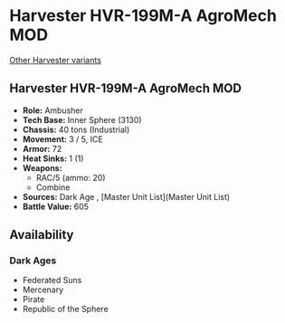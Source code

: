# Harvester HVR-199M-A AgroMech MOD 

[Other Harvester variants](../harvester.md) 

## Harvester HVR-199M-A AgroMech MOD 

- **Role:** Ambusher 
- **Tech Base:** Inner Sphere (3130) 
- **Chassis:** 40 tons (Industrial) 
- **Movement:** 3 / 5, ICE 
- **Armor:** 72 
- **Heat Sinks:** 1 (1) 
- **Weapons:** 
  - RAC/5 (ammo: 20) 
  - Combine 
- **Sources:** Dark Age , [Master Unit List](Master Unit List) 
- **Battle Value:** 605 

## Availability 

### Dark Ages 

- Federated Suns 
- Mercenary 
- Pirate 
- Republic of the Sphere 

